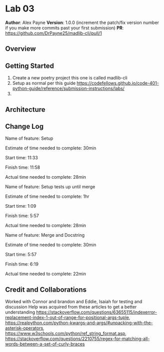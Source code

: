 # Lab 03

**Author**: Alex Payne
**Version**: 1.0.0 (increment the patch/fix version number if you make more commits past your first submission)
**PR**: https://github.com/DrPayne25/madlib-cli/pull/1

## Overview
  

## Getting Started
1. Create a new poetry project this one is called madlib-cli
2. Setup as normal per this guide https://codefellows.github.io/code-401-python-guide/reference/submission-instructions/labs/
3. 

## Architecture

## Change Log
Name of feature: Setup

Estimate of time needed to complete: 30min

Start time: 11:33

Finish time: 11:58

Actual time needed to complete: 28min

Name of feature: Setup tests up until merge

Estimate of time needed to complete: 1hr

Start time: 1:09

Finish time: 5:57

Actual time needed to complete: 28min

Name of feature: Merge and Docstring

Estimate of time needed to complete: 30min

Start time: 5:57

Finish time: 6:19

Actual time needed to complete: 22min 




## Credit and Collaborations
Worked with Connor and brandon and Eddie, Isaiah for testing and discussion
Help was acquired from these articles to get a better understanding https://stackoverflow.com/questions/63655115/indexerror-replacement-index-1-out-of-range-for-positional-args-tuple, https://realpython.com/python-kwargs-and-args/#unpacking-with-the-asterisk-operators, https://www.w3schools.com/python/ref_string_format.asp, https://stackoverflow.com/questions/2210755/regex-for-matching-all-words-between-a-set-of-curly-braces
